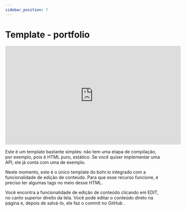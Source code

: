 ```yaml
---
sidebar_position: 7
---
```


# Template - portfolio

<iframe width="560" height="315" src="https://www.youtube.com/embed/Y14gKEz8K6E" title="YouTube video player" frameborder="0" allow="accelerometer; autoplay; clipboard-write; encrypted-media; gyroscope; picture-in-picture" allowfullscreen></iframe>

Este é um template bastante simples: não tem uma etapa de compilação, por exemplo, pois é HTML puro, estático. Se você quiser implementar uma API, ele já conta com uma de exemplo.

Neste momento, este é o único template do bohr.io integrado com a funcionalidade de edição de conteúdo. Para que esse recurso funcione, é preciso ter algumas tags no meio desse HTML.

Você encontra a funcionalidade de edição de conteúdo clicando em EDIT, no canto superior direito da tela. Você pode editar o conteúdo direto na página e, depois de salvá-lo, ele faz o commit no GitHub .
